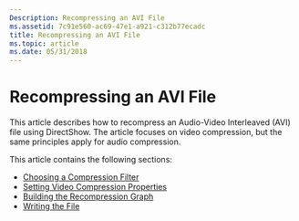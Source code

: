 ```yaml
---
Description: Recompressing an AVI File
ms.assetid: 7c91e560-ac69-47e1-a921-c312b77ecadc
title: Recompressing an AVI File
ms.topic: article
ms.date: 05/31/2018
---
```


# Recompressing an AVI File

This article describes how to recompress an Audio-Video Interleaved (AVI) file using DirectShow. The article focuses on video compression, but the same principles apply for audio compression.

This article contains the following sections:

-   [Choosing a Compression Filter](choosing-a-compression-filter.md)
-   [Setting Video Compression Properties](setting-video-compression-properties.md)
-   [Building the Recompression Graph](building-the-recompression-graph.md)
-   [Writing the File](writing-the-file.md)

 

 



